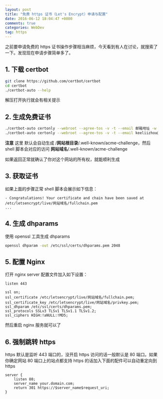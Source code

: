 ```yaml
---
layout: post
title: "免费 https 证书（Let's Encrypt）申请与配置"
date: 2016-06-12 18:04:47 +0800
comments: true
categories: WebDev
tag: https
---
```


之前要申请免费的 https 证书操作步骤相当麻烦，今天看到有人在讨论，就搜索了一下。发现现在申请步骤简单多了。
<!--more-->

## 1. 下载 certbot

```bash
git clone https://github.com/certbot/certbot
cd certbot
./certbot-auto --help
```

解压打开执行就会有相关提示

## 2. 生成免费证书

```bash
./certbot-auto certonly --webroot --agree-tos -v -t --email 邮箱地址 -w 网站根目录 -d 网站域名
./certbot-auto certonly --webroot --agree-tos -v -t --email keeliizhou@gmail.com -w /path/to/your/web/root -d note.crazy4code.com
```

__注意__ 这里 默认会自动生成 /__网站根目录__/.well-known/acme-challenge，然后 shell 脚本会对应的访问 __网站域名__/.well-known/acme-challenge

如果返回正常就确认了你对这个网站的所有权，就能顺利生成

## 3. 获取证书

如果上面的步骤正常 shell 脚本会展示如下信息：

```
- Congratulations! Your certificate and chain have been saved at
/etc/letsencrypt/live/网站域名/fullchain.pem
...
```

## 4. 生成 dhparams

使用 openssl 工具生成 dhparams

```bash
openssl dhparam -out /etc/ssl/certs/dhparams.pem 2048
```

## 5. 配置 Nginx

打开 nginx server 配置文件加入如下设置：

```nginx
listen 443

ssl on;
ssl_certificate /etc/letsencrypt/live/网站域名/fullchain.pem;
ssl_certificate_key /etc/letsencrypt/live/网站域名/privkey.pem;
ssl_dhparam /etc/ssl/certs/dhparams.pem;
ssl_protocols SSLv3 TLSv1 TLSv1.1 TLSv1.2;
ssl_ciphers HIGH:!aNULL:!MD5;
```

然后重启 nginx 服务就可以了

## 6. 强制跳转 https

https 默认是监听 443 端口的，没开启 https 访问的话一般默认是 80 端口。如果你确定网站 80 端口上的站点都支持 https 的话加入下面的配件可以自动重定向到 https

```nginx
server {
    listen 80;
    server_name your.domain.com;
    return 301 https://$server_name$request_uri;
}
```
